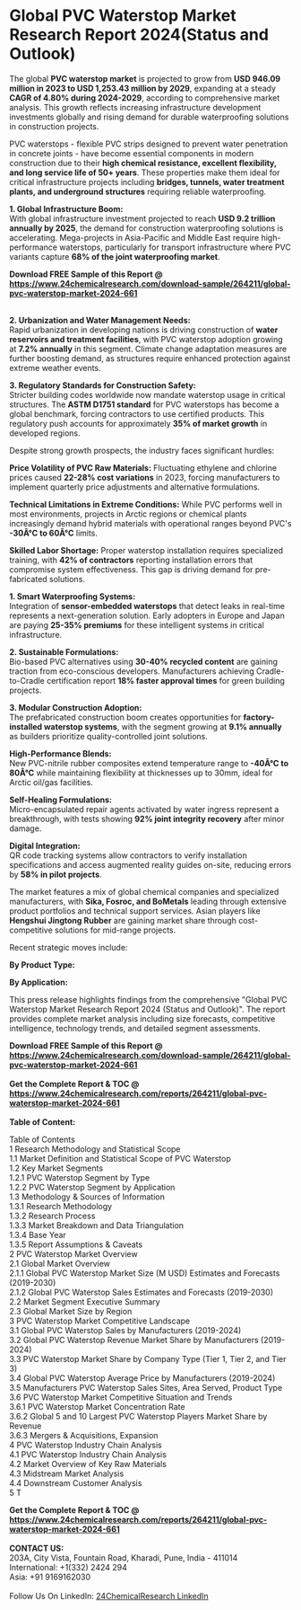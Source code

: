 <h1>Global PVC Waterstop Market Research Report 2024(Status and Outlook)</h1><p>The global <strong>PVC waterstop market</strong> is projected to grow from <strong>USD 946.09 million in 2023 to USD 1,253.43 million by 2029</strong>, expanding at a steady <strong>CAGR of 4.80% during 2024-2029</strong>, according to comprehensive market analysis. This growth reflects increasing infrastructure development investments globally and rising demand for durable waterproofing solutions in construction projects.</p><p>PVC waterstops - flexible PVC strips designed to prevent water penetration in concrete joints - have become essential components in modern construction due to their <strong>high chemical resistance, excellent flexibility, and long service life of 50+ years</strong>. These properties make them ideal for critical infrastructure projects including <strong>bridges, tunnels, water treatment plants, and underground structures</strong> requiring reliable waterproofing.</p><p><strong>1. Global Infrastructure Boom:</strong><br>
With global infrastructure investment projected to reach <strong>USD 9.2 trillion annually by 2025</strong>, the demand for construction waterproofing solutions is accelerating. Mega-projects in Asia-Pacific and Middle East require high-performance waterstops, particularly for transport infrastructure where PVC variants capture <strong>68% of the joint waterproofing market</strong>.</p><div><b>Download FREE Sample of this Report @ 
            <a href="https://www.24chemicalresearch.com/download-sample/264211/global-pvc-waterstop-market-2024-661">
            https://www.24chemicalresearch.com/download-sample/264211/global-pvc-waterstop-market-2024-661</a></b></div><br><p><strong>2. Urbanization and Water Management Needs:</strong><br>
Rapid urbanization in developing nations is driving construction of <strong>water reservoirs and treatment facilities</strong>, with PVC waterstop adoption growing at <strong>7.2% annually</strong> in this segment. Climate change adaptation measures are further boosting demand, as structures require enhanced protection against extreme weather events.</p><p><strong>3. Regulatory Standards for Construction Safety:</strong><br>
Stricter building codes worldwide now mandate waterstop usage in critical structures. The <strong>ASTM D1751 standard</strong> for PVC waterstops has become a global benchmark, forcing contractors to use certified products. This regulatory push accounts for approximately <strong>35% of market growth</strong> in developed regions.</p><p>Despite strong growth prospects, the industry faces significant hurdles:</p><p><strong>Price Volatility of PVC Raw Materials:</strong> Fluctuating ethylene and chlorine prices caused <strong>22-28% cost variations</strong> in 2023, forcing manufacturers to implement quarterly price adjustments and alternative formulations.</p><p><strong>Technical Limitations in Extreme Conditions:</strong> While PVC performs well in most environments, projects in Arctic regions or chemical plants increasingly demand hybrid materials with operational ranges beyond PVC's <strong>-30Â°C to 60Â°C</strong> limits.</p><p><strong>Skilled Labor Shortage:</strong> Proper waterstop installation requires specialized training, with <strong>42% of contractors</strong> reporting installation errors that compromise system effectiveness. This gap is driving demand for pre-fabricated solutions.</p><p><strong>1. Smart Waterproofing Systems:</strong><br>
Integration of <strong>sensor-embedded waterstops</strong> that detect leaks in real-time represents a next-generation solution. Early adopters in Europe and Japan are paying <strong>25-35% premiums</strong> for these intelligent systems in critical infrastructure.</p><p><strong>2. Sustainable Formulations:</strong><br>
Bio-based PVC alternatives using <strong>30-40% recycled content</strong> are gaining traction from eco-conscious developers. Manufacturers achieving Cradle-to-Cradle certification report <strong>18% faster approval times</strong> for green building projects.</p><p><strong>3. Modular Construction Adoption:</strong><br>
The prefabricated construction boom creates opportunities for <strong>factory-installed waterstop systems</strong>, with the segment growing at <strong>9.1% annually</strong> as builders prioritize quality-controlled joint solutions.</p><p><strong>High-Performance Blends:</strong><br>
    New PVC-nitrile rubber composites extend temperature range to <strong>-40Â°C to 80Â°C</strong> while maintaining flexibility at thicknesses up to 30mm, ideal for Arctic oil/gas facilities.</p><p><strong>Self-Healing Formulations:</strong><br>
    Micro-encapsulated repair agents activated by water ingress represent a breakthrough, with tests showing <strong>92% joint integrity recovery</strong> after minor damage.</p><p><strong>Digital Integration:</strong><br>
    QR code tracking systems allow contractors to verify installation specifications and access augmented reality guides on-site, reducing errors by <strong>58% in pilot projects</strong>.</p><p>The market features a mix of global chemical companies and specialized manufacturers, with <strong>Sika, Fosroc, and BoMetals</strong> leading through extensive product portfolios and technical support services. Asian players like <strong>Hengshui Jingtong Rubber</strong> are gaining market share through cost-competitive solutions for mid-range projects.</p><p>Recent strategic moves include:</p><p><strong>By Product Type:</strong></p><p><strong>By Application:</strong></p><p>This press release highlights findings from the comprehensive "Global PVC Waterstop Market Research Report 2024 (Status and Outlook)". The report provides complete market analysis including size forecasts, competitive intelligence, technology trends, and detailed segment assessments.</p><div><b>Download FREE Sample of this Report @ 
            <a href="https://www.24chemicalresearch.com/download-sample/264211/global-pvc-waterstop-market-2024-661">
            https://www.24chemicalresearch.com/download-sample/264211/global-pvc-waterstop-market-2024-661</a></b></div><br><div><b>Get the Complete Report & TOC @ 
            <a href="https://www.24chemicalresearch.com/reports/264211/global-pvc-waterstop-market-2024-661">
            https://www.24chemicalresearch.com/reports/264211/global-pvc-waterstop-market-2024-661</a></b></div><br>
            <b>Table of Content:</b><p>Table of Contents<br />
1 Research Methodology and Statistical Scope<br />
1.1 Market Definition and Statistical Scope of PVC Waterstop<br />
1.2 Key Market Segments<br />
1.2.1 PVC Waterstop Segment by Type<br />
1.2.2 PVC Waterstop Segment by Application<br />
1.3 Methodology & Sources of Information<br />
1.3.1 Research Methodology<br />
1.3.2 Research Process<br />
1.3.3 Market Breakdown and Data Triangulation<br />
1.3.4 Base Year<br />
1.3.5 Report Assumptions & Caveats<br />
2 PVC Waterstop Market Overview<br />
2.1 Global Market Overview<br />
2.1.1 Global PVC Waterstop Market Size (M USD) Estimates and Forecasts (2019-2030)<br />
2.1.2 Global PVC Waterstop Sales Estimates and Forecasts (2019-2030)<br />
2.2 Market Segment Executive Summary<br />
2.3 Global Market Size by Region<br />
3 PVC Waterstop Market Competitive Landscape<br />
3.1 Global PVC Waterstop Sales by Manufacturers (2019-2024)<br />
3.2 Global PVC Waterstop Revenue Market Share by Manufacturers (2019-2024)<br />
3.3 PVC Waterstop Market Share by Company Type (Tier 1, Tier 2, and Tier 3)<br />
3.4 Global PVC Waterstop Average Price by Manufacturers (2019-2024)<br />
3.5 Manufacturers PVC Waterstop Sales Sites, Area Served, Product Type<br />
3.6 PVC Waterstop Market Competitive Situation and Trends<br />
3.6.1 PVC Waterstop Market Concentration Rate<br />
3.6.2 Global 5 and 10 Largest PVC Waterstop Players Market Share by Revenue<br />
3.6.3 Mergers & Acquisitions, Expansion<br />
4 PVC Waterstop Industry Chain Analysis<br />
4.1 PVC Waterstop Industry Chain Analysis<br />
4.2 Market Overview of Key Raw Materials<br />
4.3 Midstream Market Analysis<br />
4.4 Downstream Customer Analysis<br />
5 T</p><div><b>Get the Complete Report & TOC @ 
            <a href="https://www.24chemicalresearch.com/reports/264211/global-pvc-waterstop-market-2024-661">
            https://www.24chemicalresearch.com/reports/264211/global-pvc-waterstop-market-2024-661</a></b></div><br><b>CONTACT US:</b><br>
            203A, City Vista, Fountain Road, Kharadi, Pune, India - 411014<br>
            International: +1(332) 2424 294<br>
            Asia: +91 9169162030 <br><br>
            Follow Us On LinkedIn: <a href="https://www.linkedin.com/company/24chemicalresearch/">24ChemicalResearch LinkedIn</a>
